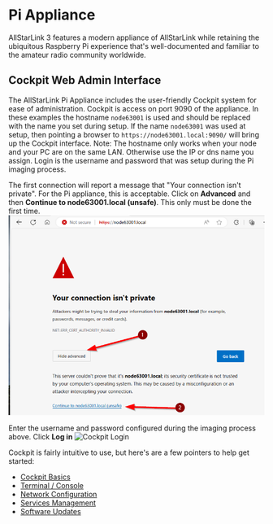 # Pi Appliance
AllStarLink 3 features a modern appliance of AllStarLink
while retaining the ubiquitous Raspberry Pi experience
that's well-documented and familiar to the amateur radio
community worldwide.

## Cockpit Web Admin Interface
The AllStarLink Pi Appliance includes the user-friendly
Cockpit system for ease of administration. Cockpit
is access on port 9090 of the appliance. In these examples
the hostname `node63001` is used and should be replaced
with the name you set during setup. If the name
`node63001` was used at setup, then pointing a
browser to `https://node63001.local:9090/` will bring up
the Cockpit interface. Note: The hostname only works
when your node and your PC are on the same LAN. Otherwise
use the IP or dns name you assign. Login is the username
and password that was setup during the Pi imaging process.

The first connection will report a message that
"Your connection isn't private". For the Pi appliance, this is
acceptable. Click on **Advanced** and then
**Continue to node63001.local (unsafe)**. This only must be done
the first time.
![Browser Warning](../user-guide/img/step-20.png)

Enter the username and password configured during the imaging process
above. Click **Log in**
![Cockpit Login](/user-guide/img/step-22.png)


Cockpit is fairly intuitive to use, but here's are a few
pointers to help get started:

* [Cockpit Basics](cockpit-basics.md)
* [Terminal / Console](cockpit-console.md)
* [Network Configuration](cockpit-network.md)
* [Services Management](cockpit-services.md)
* [Software Updates](cockpit-updates.md)